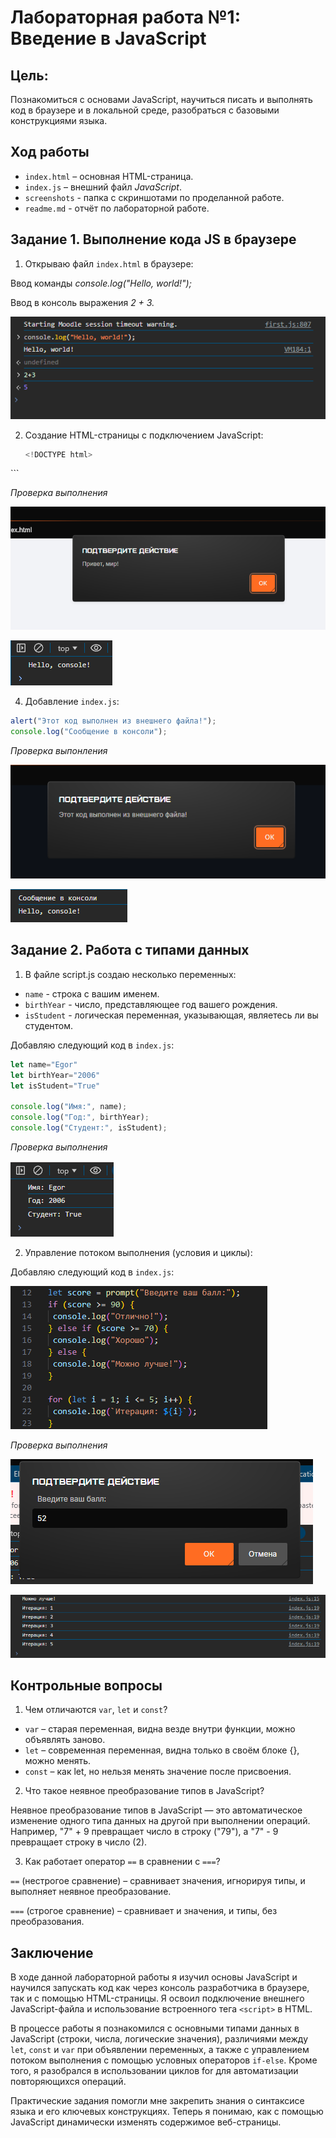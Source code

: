 
# Лабораторная работа №1: Введение в JavaScript

## Цель:
Познакомиться с основами JavaScript, научиться писать и выполнять код в браузере и в локальной среде, разобраться с базовыми конструкциями языка.

## Ход работы
- `index.html` – основная HTML-страница.
- `index.js` – внешний файл *JavaScript*.
- `screenshots` - папка с скриншотами по проделанной работе.
- `readme.md` - отчёт по лабораторной работе.

## Задание 1. Выполнение кода JS в браузере
1. Открываю файл `index.html` в браузере:


 Ввод команды *console.log("Hello, world!");* 

 
 Ввод в консоль выражения *2 + 3.*
   
   ![S1](screenshots/1.png)
   
2. Создание HTML-страницы с подключением JavaScript:

   ```js
   <!DOCTYPE html>
<html lang="en">
 <head>
   <title>Привет, мир!</title>
   <script src="index.js"></script>
 </head>
 <body>
  <script>
    alert("Привет, мир!");
    console.log("Hello, console!");
  </script>
 </body>
</html>
   ```


   *Проверка выполнения*


   ![S3](screenshots/3.png)


   ![S4](screenshots/7.png)

4. Добавление `index.js`:

```js
alert("Этот код выполнен из внешнего файла!");
console.log("Сообщение в консоли");
```
   
   *Проверка выпонления*


   ![S6](screenshots/6.png)


   ![S7](screenshots/8.png)




## Задание 2. Работа с типами данных

1. В файле script.js создаю несколько переменных:
- `name` - строка с вашим именем.
- `birthYear` - число, представляющее год вашего рождения.
- `isStudent` - логическая переменная, указывающая, являетесь ли вы студентом.


Добавляю следующий код в `index.js`:


```js
let name="Egor"
let birthYear="2006"
let isStudent="True"

console.log("Имя:", name);
console.log("Год:", birthYear);
console.log("Студент:", isStudent);

```

*Проверка выполнения*

![S9](screenshots/9.png)

2. Управление потоком выполнения (условия и циклы):


Добавляю следующий код в `index.js`:

![S10](screenshots/13.png)

*Проверка выполнения*

![S11](screenshots/11.png)

![S12](screenshots/12.png)

## Контрольные вопросы
1. Чем отличаются `var`, `let` и `const`?

- `var` – старая переменная, видна везде внутри функции, можно объявлять заново.
- `let` – современная переменная, видна только в своём блоке {}, можно менять.
- `const` – как let, но нельзя менять значение после присвоения.

2. Что такое неявное преобразование типов в JavaScript?

Неявное преобразование типов в JavaScript — это автоматическое изменение одного типа данных на другой при выполнении операций. Например, "7" + 9 превращает число в строку ("79"), а "7" - 9 превращает строку в число (2).

3. Как работает оператор `==` в сравнении с `===`?

`==` (нестрогое сравнение) – сравнивает значения, игнорируя типы, и выполняет неявное преобразование.

`===` (строгое сравнение) – сравнивает и значения, и типы, без преобразования.


## Заключение
В ходе данной лабораторной работы я изучил основы JavaScript и научился запускать код как через консоль разработчика в браузере, так и с помощью HTML-страницы. Я освоил подключение внешнего JavaScript-файла и использование встроенного тега `<script>` в HTML.

В процессе работы я познакомился с основными типами данных в  JavaScript (строки, числа, логические значения), различиями между `let`, `const` и `var` при объявлении переменных, а также с управлением потоком выполнения с помощью условных операторов `if-else`. Кроме того, я разобрался в использовании циклов for для автоматизации повторяющихся операций.

Практические задания помогли мне закрепить знания о синтаксисе языка и его ключевых конструкциях. Теперь я понимаю, как с помощью JavaScript динамически изменять содержимое веб-страницы.
